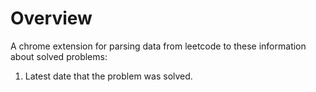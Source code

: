 # Overview

A chrome extension for parsing data from leetcode to these information about solved problems:

1. Latest date that the problem was solved.
